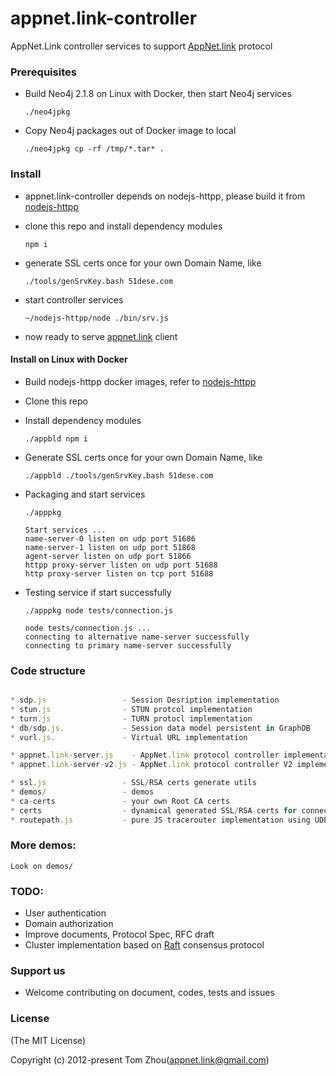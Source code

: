 # appnet.link-controller
AppNet.Link controller services to support [AppNet.link](https://github.com/InstantWebP2P/appnet.link) protocol


### Prerequisites

* Build Neo4j 2.1.8 on Linux with Docker, then start Neo4j services

      ./neo4jpkg

* Copy Neo4j packages out of Docker image to local

      ./neo4jpkg cp -rf /tmp/*.tar* .

 
### Install

* appnet.link-controller depends on nodejs-httpp, please build it from [nodejs-httpp](https://github.com/InstantWebP2P/nodejs-httpp.git)

* clone this repo and install dependency modules

      npm i

* generate SSL certs once for your own Domain Name, like

    ` ./tools/genSrvKey.bash 51dese.com `

* start controller services

    ` ~/nodejs-httpp/node ./bin/srv.js `

* now ready to serve [appnet.link](https://github.com/InstantWebP2P/appnet.link) client


#### Install on Linux with Docker

* Build nodejs-httpp docker images, refer to [nodejs-httpp](https://github.com/InstantWebP2P/nodejs-httpp)

* Clone this repo

* Install dependency modules

      ./appbld npm i
      
* Generate SSL certs once for your own Domain Name, like

      ./appbld ./tools/genSrvKey.bash 51dese.com
      
* Packaging and start services
      
      ./apppkg 

      Start services ...
      name-server-0 listen on udp port 51686
      name-server-1 listen on udp port 51868
      agent-server listen on udp port 51866
      httpp proxy-server listen on udp port 51688
      http proxy-server listen on tcp port 51688

* Testing service if start successfully

      ./apppkg node tests/connection.js 
  
      node tests/connection.js ...
      connecting to alternative name-server successfully
      connecting to primary name-server successfully


### Code structure

```js

* sdp.js                 - Session Desription implementation
* stun.js                - STUN protcol implementation
* turn.js                - TURN protocl implementation
* db/sdp.js.             - Session data model persistent in GraphDB
* vurl.js.               - Virtual URL implementation

* appnet.link-server.js    - AppNet.link protocol controller implementation
* appnet.link-server-v2.js - AppNet.link protocol controller V2 implementation using SecureWebsocket and NaclCert

* ssl.js                 - SSL/RSA certs generate utils
* demos/                 - demos
* ca-certs               - your own Root CA certs
* certs                  - dynamical generated SSL/RSA certs for connections
* routepath.js           - pure JS tracerouter implementation using UDP/TTL probe. TBD

```
    
### More demos:

    Look on demos/


### TODO:

* User authentication
* Domain authorization
* Improve documents, Protocol Spec, RFC draft
* Cluster implementation based on [Raft](https://raft.github.io/) consensus protocol


### Support us

* Welcome contributing on document, codes, tests and issues


### License

(The MIT License)

Copyright (c) 2012-present Tom Zhou(appnet.link@gmail.com)
